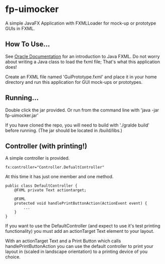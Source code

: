 # fp-uimocker

A simple JavaFX Application with FXMLLoader for mock-up or prototype GUIs in FXML. 

## How To Use...

See [Oracle Documentation]( https://docs.oracle.com/javafx/2/get_started/fxml_tutorial.htm) for an introduction to Java FXML.  Do not worry about writing a Java class to load the fxml file; That's what this application does! 

Create an FXML file named 'GuiPrototype.fxml' and place it in your home directory and run this application for GUI mock-ups or prototypes.

## Running...

Double click the jar provided.  Or run from the command line with 'java -jar fp-uimocker.jar'

If you have cloned the repo, you will need to build with './gralde build' before running. (The jar should be located in /build/libs.)

## Controller (with printing!)

A simple controller is provided.

```
fx:controller="Controller.DefualtController"
```
At this time it has just one member and one method.

```
public class DefaultController {
    @FXML private Text actiontarget;

    @FXML
    protected void handlePrintButtonAction(ActionEvent event) {
        ...
    }
}
```

If you want to use the DefaultController (and expect to use it's test printing functionality) you must add an actionTarget Text element to your layout.

With an actionTarget Text and a Print Button which calls handlePrintButtonAction you can use the default controller to print your layout in (scaled in landscape orientation) to a printing device of you choice.
